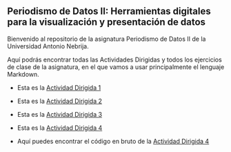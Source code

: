 ## Periodismo de Datos II: Herramientas digitales para la visualización y presentación de datos

Bienvenido al repositorio de la asignatura Periodismo de Datos II de la Universidad Antonio Nebrija.

Aquí podrás encontrar todas las Actividades Dirigidas y todos los ejercicios de clase de la asignatura, en el que vamos a usar principalmente el lenguaje Markdown.

- Esta es la [Actividad Dirigida 1](AD_1.md)

- Esta es la [Actividad Dirigida 2](AD_2.md)

- Esta es la [Actividad Dirigida 3](AD3/AD3_api-covid-19-pandas.md)

- Esta es la [Actividad Dirigida 4](AD4-api-pandas-folium.md)

- Aquí puedes encontrar el código en bruto de la [Actividad Dirigida 4](Ad4-api-pandas-2.md)
